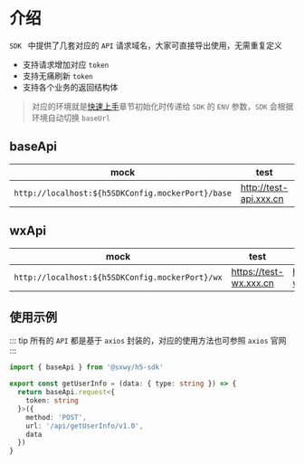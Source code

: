 # 介绍

`SDK ` 中提供了几套对应的 `API` 请求域名，大家可直接导出使用，无需重复定义

- 支持请求增加对应 `token`
- 支持无痛刷新 `token`
- 支持各个业务的返回结构体

> 对应的环境就是[快速上手](../guide/easy-start.md)章节初始化时传递给 `SDK` 的 `ENV` 参数，`SDK` 会根据环境自动切换 `baseUrl`

## baseApi

| mock                                              | test                   | rc                    | prod               |
| ------------------------------------------------- | ---------------------- | --------------------- | ------------------ |
| `http://localhost:${h5SDKConfig.mockerPort}/base` | http://test-api.xxx.cn | https://rc-api.xxx.cn | https://api.xxx.cn |

## wxApi

| mock                                            | test                   | rc                   | prod              |
| ----------------------------------------------- | ---------------------- | -------------------- | ----------------- |
| `http://localhost:${h5SDKConfig.mockerPort}/wx` | https://test-wx.xxx.cn | https://rc-wx.xxx.cn | https://wx.xxx.cn |

## 使用示例

::: tip
所有的 `API` 都是基于 `axios` 封装的，对应的使用方法也可参照 `axios` 官网
:::

```ts
import { baseApi } from '@sxwy/h5-sdk'

export const getUserInfo = (data: { type: string }) => {
  return baseApi.request<{
    token: string
  }>({
    method: 'POST',
    url: '/api/getUserInfo/v1.0',
    data
  })
}
```
